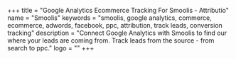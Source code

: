 +++
title = "Google Analytics Ecommerce Tracking For Smoolis - Attributio"
name = "Smoolis"
keywords = "smoolis, google analytics, commerce, ecommerce, adwords, facebook, ppc, attribution, track leads, conversion tracking"
description = "Connect Google Analytics with Smoolis to find our where your leads are coming from. Track leads from the source - from search to ppc."
logo = ""
+++
